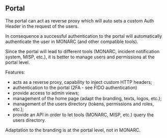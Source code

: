 ## Portal

The portal can act as reverse proxy which will auto sets a custom Auth Header
in the request of the users.

In consequence a successful authentication to the portal will automatically
authenticate the user in MONARC (and other compatible tools).

Since the portal will lead to different tools (MONARC, incident notification
system, MISP, etc.), it is better to manage users and permissions at the portal
level.


Features:

- acts as a reverse proxy, capability to inject custom HTTP headers;
- authentication to the portal (2FA - see FIDO authentication)
- provide access to admin views;
- management of the home page (adapt the branding, texts, logos, etc.); 
- management of the users directory (tokens, permissions and roles, etc.);
- provide an API in order to let tools (MONARC, MISP, etc.) query the users
  directory.


Adaptation to the branding is at the portal level, not in MONARC.